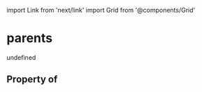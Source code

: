 import Link from 'next/link'
import Grid from '@components/Grid'

# parents

undefined

## Property of




